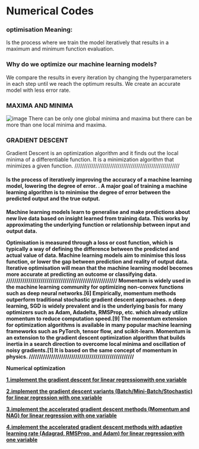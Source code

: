 # Numerical Codes
### optimisation Meaning: 
Is the process where we train the model iteratively that results in a maximum and minimum function evaluation.  
### Why do we optimize our machine learning models?
We compare the results in every iteration by changing the hyperparameters in each step until we reach the optimum results. We create an accurate model with less error rate.
### MAXIMA AND MINIMA
![image](https://github.com/AlaaSayed164/NumaricalCodes/assets/101005712/189eee9a-c3bd-4c65-b1c9-dca68c30993c)
There can be only one global minima and maxima but there can be more than one local minima and maxima.
### GRADIENT DESCENT
Gradient Descent is an optimization algorithm and it finds out the local minima of a differentiable function. It is a minimization algorithm that minimizes a given function.
////////////////////////////////////////////////////////
#### Is the process of iteratively improving the accuracy of a machine learning model, lowering the degree of error. <B> . A major goal of training a machine learning algorithm is to minimise the degree of error between the predicted output and the true output. 
Machine learning models learn to generalise and make predictions about new live data based on insight learned from training data. This works by approximating the underlying function or relationship between input and output data. 
  
Optimisation is measured through a loss or cost function, which is typically a way of defining the difference between the predicted and actual value of data. Machine learning models aim to minimise this loss function, or lower the gap between prediction and reality of output data. Iterative optimisation will mean that the machine learning model becomes more accurate at predicting an outcome or classifying data.  
///////////////////////////////////////////////////////
Momentum is widely used in the machine learning community for optimizing non-convex functions such as deep neural networks.[6] Empirically, momentum methods outperform traditional stochastic gradient descent approaches.
n deep learning, SGD is widely prevalent and is the underlying basis for many optimizers such as Adam, Adadelta, RMSProp, etc. which already utilize momentum to reduce computation speed.[9] The momentum extension for optimization algorithms is available in many popular machine learning frameworks such as PyTorch, tensor flow, and scikit-learn. 
  Momentum is an extension to the gradient descent optimization algorithm that builds inertia in a search direction to overcome local minima and oscillation of noisy gradients.[1] It is based on the same concept of momentum in physics.
  ////////////////////////////////////////////////////

Numerical  optimization 

[1.implement the gradient descent for linear regressionwith one variable 
](https://github.com/AlaaSayed164/NumaricalCodes/blob/main/Practical%20Session%201%20GD%20Implementation%20for%20LR%20.ipynb)

[2.implement the gradient descent variants (Batch/Mini-Batch/Stochastic) for linear regression with one variable 
](https://github.com/AlaaSayed164/NumaricalCodes/blob/main/Practical%20Session%202%20GD%20Variants%20Batch%20-%20Mini-Batch%20-%20Stochastic.ipynb)

[3.implement the accelerated gradient descent methods (Momentum and NAG) for linear regression with one variable 
](https://github.com/AlaaSayed164/NumaricalCodes/blob/main/Practical%20Session%203%20Momentum%20-%20NAG%20(1).ipynb)

[4.implement the accelerated gradient descent methods with adaptive learning rate (Adagrad, RMSProp, and Adam) for linear regression with one variable 
](https://github.com/AlaaSayed164/NumaricalCodes/blob/main/Practical%20Session%204%20Adagrad-RMSProp-Adam%20(1).ipynb)

